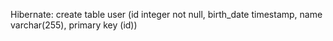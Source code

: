 Hibernate: create table user (id integer not null, birth_date timestamp, name varchar(255), primary key (id))